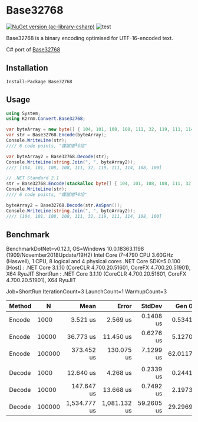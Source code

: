 # Base32768

[![NuGet version (ac-library-csharp)](https://img.shields.io/nuget/v/Base32768.svg?style=flat-square)](https://www.nuget.org/packages/ac-library-csharp/)
![test](https://github.com/naminodarie/Base32768/workflows/test/badge.svg?branch=master)

Base32768 is a binary encoding optimised for UTF-16-encoded text.

C# port of [Base32768](https://github.com/qntm/base32768)

## Installation

```
Install-Package Base32768
```

## Usage

```C#
using System;
using Kzrnm.Convert.Base32768;

var byteArray = new byte[] { 104, 101, 108, 108, 111, 32, 119, 111, 114, 108, 100 };
var str = Base32768.Encode(byteArray);
Console.WriteLine(str);
//// 6 code points, "媒腻㐤┖ꈳ埳"

var byteArray2 = Base32768.Decode(str);
Console.WriteLine(string.Join(", ", byteArray2));
//// [104, 101, 108, 108, 111, 32, 119, 111, 114, 108, 100]

// .NET Standard 2.1
str = Base32768.Encode(stackalloc byte[] { 104, 101, 108, 108, 111, 32, 119, 111, 114, 108, 100 });
Console.WriteLine(str);
//// 6 code points, "媒腻㐤┖ꈳ埳"

byteArray2 = Base32768.Decode(str.AsSpan());
Console.WriteLine(string.Join(", ", byteArray2));
//// [104, 101, 108, 108, 111, 32, 119, 111, 114, 108, 100]
```

## Benchmark

BenchmarkDotNet=v0.12.1, OS=Windows 10.0.18363.1198 (1909/November2018Update/19H2)
Intel Core i7-4790 CPU 3.60GHz (Haswell), 1 CPU, 8 logical and 4 physical cores
.NET Core SDK=5.0.100
  [Host]   : .NET Core 3.1.10 (CoreCLR 4.700.20.51601, CoreFX 4.700.20.51901), X64 RyuJIT
  ShortRun : .NET Core 3.1.10 (CoreCLR 4.700.20.51601, CoreFX 4.700.20.51901), X64 RyuJIT

Job=ShortRun  IterationCount=3  LaunchCount=1
WarmupCount=3

| Method |      N |         Mean |        Error |     StdDev |   Gen 0 |   Gen 1 |   Gen 2 | Allocated |
|------- |------- |-------------:|-------------:|-----------:|--------:|--------:|--------:|----------:|
| Encode |   1000 |     3.521 us |     2.569 us |  0.1408 us |  0.5341 |       - |       - |   2.19 KB |
| Encode |  10000 |    36.773 us |    11.450 us |  0.6276 us |  5.1270 |  0.0610 |       - |  20.94 KB |
| Encode | 100000 |   373.452 us |   130.075 us |  7.1299 us | 62.0117 | 62.0117 | 62.0117 | 208.87 KB |
|        |        |              |              |            |         |         |         |           |
| Decode |   1000 |    12.640 us |     4.268 us |  0.2339 us |  0.2441 |       - |       - |      1 KB |
| Decode |  10000 |   147.647 us |    13.668 us |  0.7492 us |  2.1973 |       - |       - |   9.79 KB |
| Decode | 100000 | 1,534.777 us | 1,081.132 us | 59.2605 us | 29.2969 | 29.2969 | 29.2969 |  97.68 KB |